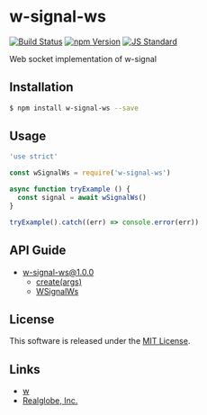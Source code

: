 w-signal-ws
==========

<!---
This file is generated by ape-tmpl. Do not update manually.
--->

<!-- Badge Start -->
<a name="badges"></a>

[![Build Status][bd_travis_shield_url]][bd_travis_url]
[![npm Version][bd_npm_shield_url]][bd_npm_url]
[![JS Standard][bd_standard_shield_url]][bd_standard_url]

[bd_repo_url]: https://github.com/realglobe-Inc/w-signal-ws
[bd_travis_url]: http://travis-ci.org/realglobe-Inc/w-signal-ws
[bd_travis_shield_url]: http://img.shields.io/travis/realglobe-Inc/w-signal-ws.svg?style=flat
[bd_travis_com_url]: http://travis-ci.com/realglobe-Inc/w-signal-ws
[bd_travis_com_shield_url]: https://api.travis-ci.com/realglobe-Inc/w-signal-ws.svg?token=
[bd_license_url]: https://github.com/realglobe-Inc/w-signal-ws/blob/master/LICENSE
[bd_codeclimate_url]: http://codeclimate.com/github/realglobe-Inc/w-signal-ws
[bd_codeclimate_shield_url]: http://img.shields.io/codeclimate/github/realglobe-Inc/w-signal-ws.svg?style=flat
[bd_codeclimate_coverage_shield_url]: http://img.shields.io/codeclimate/coverage/github/realglobe-Inc/w-signal-ws.svg?style=flat
[bd_gemnasium_url]: https://gemnasium.com/realglobe-Inc/w-signal-ws
[bd_gemnasium_shield_url]: https://gemnasium.com/realglobe-Inc/w-signal-ws.svg
[bd_npm_url]: http://www.npmjs.org/package/w-signal-ws
[bd_npm_shield_url]: http://img.shields.io/npm/v/w-signal-ws.svg?style=flat
[bd_standard_url]: http://standardjs.com/
[bd_standard_shield_url]: https://img.shields.io/badge/code%20style-standard-brightgreen.svg

<!-- Badge End -->


<!-- Description Start -->
<a name="description"></a>

Web socket implementation of w-signal

<!-- Description End -->


<!-- Overview Start -->
<a name="overview"></a>



<!-- Overview End -->


<!-- Sections Start -->
<a name="sections"></a>

<!-- Section from "doc/guides/01.Installation.md.hbs" Start -->

<a name="section-doc-guides-01-installation-md"></a>

Installation
-----

```bash
$ npm install w-signal-ws --save
```


<!-- Section from "doc/guides/01.Installation.md.hbs" End -->

<!-- Section from "doc/guides/02.Usage.md.hbs" Start -->

<a name="section-doc-guides-02-usage-md"></a>

Usage
---------

```javascript
'use strict'

const wSignalWs = require('w-signal-ws')

async function tryExample () {
  const signal = await wSignalWs()
}

tryExample().catch((err) => console.error(err))

```


<!-- Section from "doc/guides/02.Usage.md.hbs" End -->

<!-- Section from "doc/guides/10.API Guide.md.hbs" Start -->

<a name="section-doc-guides-10-a-p-i-guide-md"></a>

API Guide
-----

+ [w-signal-ws@1.0.0](./doc/api/api.md)
  + [create(args)](./doc/api/api.md#w-signal-ws-function-create)
  + [WSignalWs](./doc/api/api.md#w-signal-ws-class)


<!-- Section from "doc/guides/10.API Guide.md.hbs" End -->


<!-- Sections Start -->


<!-- LICENSE Start -->
<a name="license"></a>

License
-------
This software is released under the [MIT License](https://github.com/realglobe-Inc/w-signal-ws/blob/master/LICENSE).

<!-- LICENSE End -->


<!-- Links Start -->
<a name="links"></a>

Links
------

+ [w][w_url]
+ [Realglobe, Inc.][realglobe,_inc__url]

[w_url]: https://github.com/realglobe-Inc/w
[realglobe,_inc__url]: http://realglobe.jp

<!-- Links End -->
